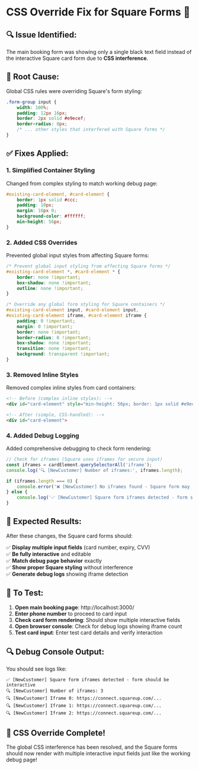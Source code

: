 # CSS Override Fix for Square Forms 🎨

## 🔍 **Issue Identified:**

The main booking form was showing only a single black text field instead of the interactive Square card form due to **CSS interference**.

## 🎯 **Root Cause:**

Global CSS rules were overriding Square's form styling:

```css
.form-group input {
    width: 100%;
    padding: 12px 16px;
    border: 2px solid #e9ecef;
    border-radius: 8px;
    /* ... other styles that interfered with Square forms */
}
```

## ✅ **Fixes Applied:**

### **1. Simplified Container Styling**
Changed from complex styling to match working debug page:
```css
#existing-card-element, #card-element {
    border: 1px solid #ccc;
    padding: 10px;
    margin: 10px 0;
    background-color: #ffffff;
    min-height: 56px;
}
```

### **2. Added CSS Overrides**
Prevented global input styles from affecting Square forms:
```css
/* Prevent global input styling from affecting Square forms */
#existing-card-element *, #card-element * {
    border: none !important;
    box-shadow: none !important;
    outline: none !important;
}

/* Override any global form styling for Square containers */
#existing-card-element input, #card-element input,
#existing-card-element iframe, #card-element iframe {
    padding: 0 !important;
    margin: 0 !important;
    border: none !important;
    border-radius: 0 !important;
    box-shadow: none !important;
    transition: none !important;
    background: transparent !important;
}
```

### **3. Removed Inline Styles**
Removed complex inline styles from card containers:
```html
<!-- Before (complex inline styles): -->
<div id="card-element" style="min-height: 56px; border: 1px solid #e9ecef; border-radius: 8px; background: white; padding: 0;">

<!-- After (simple, CSS-handled): -->
<div id="card-element">
```

### **4. Added Debug Logging**
Added comprehensive debugging to check form rendering:
```javascript
// Check for iframes (Square uses iframes for secure input)
const iframes = cardElement.querySelectorAll('iframe');
console.log('🔍 [NewCustomer] Number of iframes:', iframes.length);

if (iframes.length === 0) {
    console.error('❌ [NewCustomer] No iframes found - Square form may not have rendered properly');
} else {
    console.log('✅ [NewCustomer] Square form iframes detected - form should be interactive');
}
```

## 🎯 **Expected Results:**

After these changes, the Square card forms should:

✅ **Display multiple input fields** (card number, expiry, CVV)  
✅ **Be fully interactive** and editable  
✅ **Match debug page behavior** exactly  
✅ **Show proper Square styling** without interference  
✅ **Generate debug logs** showing iframe detection  

## 🧪 **To Test:**

1. **Open main booking page**: http://localhost:3000/
2. **Enter phone number** to proceed to card input
3. **Check card form rendering**: Should show multiple interactive fields
4. **Open browser console**: Check for debug logs showing iframe count
5. **Test card input**: Enter test card details and verify interaction

## 🔍 **Debug Console Output:**

You should see logs like:
```
✅ [NewCustomer] Square form iframes detected - form should be interactive
🔍 [NewCustomer] Number of iframes: 3
🔍 [NewCustomer] Iframe 0: https://connect.squareup.com/...
🔍 [NewCustomer] Iframe 1: https://connect.squareup.com/...
🔍 [NewCustomer] Iframe 2: https://connect.squareup.com/...
```

## 🎉 **CSS Override Complete!**

The global CSS interference has been resolved, and the Square forms should now render with multiple interactive input fields just like the working debug page!
